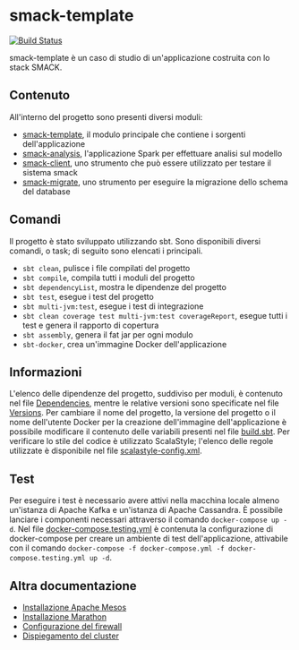 # smack-template
[![Build Status](https://travis-ci.com/eciavatta/smack-template.svg?token=nfQhLp6KpfsSDXWSqbxN&branch=develop)](https://travis-ci.com/eciavatta/smack-template)

smack-template è un caso di studio di un'applicazione costruita con lo stack SMACK.

## Contenuto
All'interno del progetto sono presenti diversi moduli:
* [smack-template](/docs/smack_template.md), il modulo principale che contiene i sorgenti dell'applicazione
* [smack-analysis](/docs/smack_analysis.md), l'applicazione Spark per effettuare analisi sul modello
* [smack-client](/docs/smack_client.md), uno strumento che può essere utilizzato per testare il sistema smack
* [smack-migrate](/docs/smack_migrate.md), uno strumento per eseguire la migrazione dello schema del database

## Comandi
Il progetto è stato sviluppato utilizzando sbt. Sono disponibili diversi comandi, o task; di seguito sono elencati i principali.
* `sbt clean`, pulisce i file compilati del progetto
* `sbt compile`, compila tutti i moduli del progetto
* `sbt dependencyList`, mostra le dipendenze del progetto
* `sbt test`, esegue i test del progetto
* `sbt multi-jvm:test`, esegue i test di integrazione
* `sbt clean coverage test multi-jvm:test coverageReport`, esegue tutti i test e genera il rapporto di copertura
* `sbt assembly`, genera il fat jar per ogni modulo
* `sbt-docker`, crea un'immagine Docker dell'applicazione

## Informazioni
L'elenco delle dipendenze del progetto, suddiviso per moduli, è contenuto nel file [Dependencies](/project/Dependencies.scala),
mentre le relative versioni sono specificate nel file [Versions](/project/Versions.scala).
Per cambiare il nome del progetto, la versione del progetto o il nome dell'utente Docker per la creazione dell'immagine dell'applicazione è possibile modificare
il contenuto delle variabili presenti nel file [build.sbt](build.sbt).
Per verificare lo stile del codice è utilizzato ScalaStyle; l'elenco delle regole utilizzate è disponibile nel file
[scalastyle-config.xml](scalastyle-config.xml).

## Test
Per eseguire i test è necessario avere attivi nella macchina locale almeno un'istanza di Apache Kafka e un'istanza di Apache Cassandra.
È possibile lanciare i componenti necessari attraverso il comando `docker-compose up -d`.
Nel file [docker-compose.testing.yml](docker-compose.testing.yml) è contenuta la configurazione di docker-compose per creare un ambiente di test
dell'applicazione, attivabile con il comando `docker-compose -f docker-compose.yml -f docker-compose.testing.yml up -d`.

## Altra documentazione
* [Installazione Apache Mesos](/docs/installazione_mesos.md)
* [Installazione Marathon](/docs/installazione_marathon.md)
* [Configurazione del firewall](/docs/configurazione_firewall.md)
* [Dispiegamento del cluster](/docs/dispiegamento_cluster.md)
